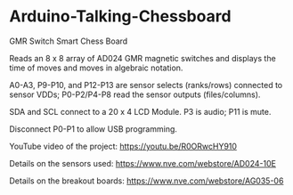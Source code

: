 # Arduino-Talking-Chessboard
GMR Switch Smart Chess Board

Reads an 8 x 8 array of AD024 GMR magnetic switches and displays the time of moves and moves in algebraic notation.


A0-A3, P9-P10, and P12-P13 are sensor selects (ranks/rows) connected to sensor VDDs; P0-P2/P4-P8 read the sensor outputs (files/columns). 


SDA and SCL connect to a 20 x 4 LCD Module. P3 is audio; P11 is mute. 


Disconnect P0-P1 to allow USB programming.


YouTube video of the project: https://youtu.be/R0ORwcHY910

Details on the sensors used: https://www.nve.com/webstore/AD024-10E

Details on the breakout boards: https://www.nve.com/webstore/AG035-06
